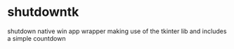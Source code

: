 # shutdowntk

shutdown native win app wrapper making use of the tkinter lib and includes a simple countdown 

